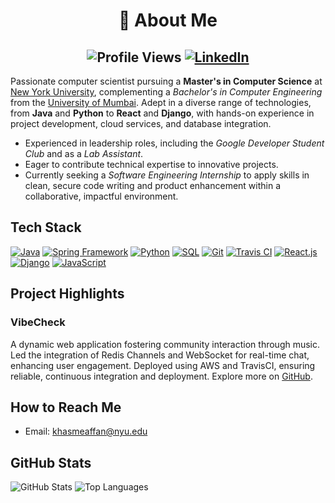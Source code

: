 # <div align="center"> 👋 About Me</div>

## <div align="center" style="text-align: center;"> ![Profile Views](https://komarev.com/ghpvc/?username=khamseaffan&color=blue)    [![LinkedIn](https://img.shields.io/badge/LinkedIn-blue?style=for-the-badge&logo=linkedin&logoColor=white)](https://www.linkedin.com/in/affankhamse/)</div>

Passionate computer scientist pursuing a **Master's in Computer Science** at [New York University](https://www.nyu.edu/), complementing a *Bachelor's in Computer Engineering* from the [University of Mumbai](https://www.mu.ac.in/). Adept in a diverse range of technologies, from **Java** and **Python** to **React** and **Django**, with hands-on experience in project development, cloud services, and database integration.

- Experienced in leadership roles, including the *Google Developer Student Club* and as a *Lab Assistant*.
- Eager to contribute technical expertise to innovative projects.
- Currently seeking a *Software Engineering Internship* to apply skills in clean, secure code writing and product enhancement within a collaborative, impactful environment.

## Tech Stack

[![Java](https://img.shields.io/badge/Java-5382a1?style=for-the-badge&logo=java&logoColor=white)](https://www.java.com/)
[![Spring Framework](https://img.shields.io/badge/Spring_Framework-6db33f?style=for-the-badge&logo=spring&logoColor=white)](https://spring.io/)
[![Python](https://img.shields.io/badge/Python-a7e974?style=for-the-badge&logo=python&logoColor=white)](https://www.python.org/)
[![SQL](https://img.shields.io/badge/SQL-025E8C?style=for-the-badge&logo=postgresql&logoColor=white)](https://www.postgresql.org/)
[![Git](https://img.shields.io/badge/Git-f34f29?style=for-the-badge&logo=git&logoColor=white)](https://git-scm.com/)
[![Travis CI](https://img.shields.io/badge/Travis_CI-f8f8f8?style=for-the-badge&logo=travis-ci&logoColor=black)](https://travis-ci.org/)
[![React.js](https://img.shields.io/badge/React.js-61dafb?style=for-the-badge&logo=react&logoColor=white)](https://reactjs.org/)
[![Django](https://img.shields.io/badge/Django-092e20?style=for-the-badge&logo=django&logoColor=white)](https://www.djangoproject.com/)
[![JavaScript](https://img.shields.io/badge/JavaScript-F7DF1E?style=for-the-badge&logo=javascript&logoColor=black)](https://developer.mozilla.org/en-US/docs/Web/JavaScript)

## Project Highlights

### VibeCheck
A dynamic web application fostering community interaction through music. Led the integration of Redis Channels and WebSocket for real-time chat, enhancing user engagement. Deployed using AWS and TravisCI, ensuring reliable, continuous integration and deployment. Explore more on [GitHub](https://github.com/yourVibeCheckProjectLink](https://github.com/khamseaffan/Wednesday-Fall2023-Team-1)).

## How to Reach Me

- Email: [khasmeaffan@nyu.edu](mailto:khasmeaffan@nyu.edu)

## GitHub Stats

![GitHub Stats](https://github-readme-stats.vercel.app/api?username=khamseaffan&show_icons=true&hide_border=true&count_private=true&include_all_commits=true&theme=radical)
![Top Languages](https://github-readme-stats.vercel.app/api/top-langs/?username=khamseaffan&layout=compact&theme=radical)

